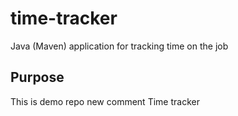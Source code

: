 # time-tracker
Java (Maven) application for tracking time on the job
## Purpose
This is demo repo
new comment
Time tracker
